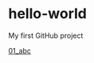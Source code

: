 # hello-world
My first GitHub project

<a href="https://github.com/tuhrin/hello-world/tree/master/01_abc">01_abc</a><br/>

